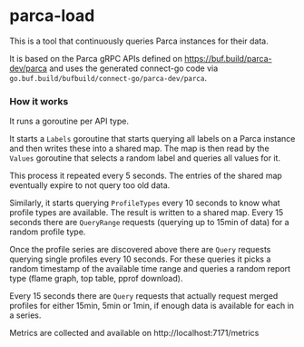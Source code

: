 # parca-load

This is a tool that continuously queries Parca instances for their data.

It is based on the Parca gRPC APIs defined on https://buf.build/parca-dev/parca and uses the generated connect-go code via `go.buf.build/bufbuild/connect-go/parca-dev/parca`.

### How it works

It runs a goroutine per API type.

It starts a `Labels` goroutine that starts querying all labels on a Parca instance and then writes these into a shared map.
The map is then read by the `Values` goroutine that selects a random label and queries all values for it.

This process it repeated every 5 seconds.
The entries of the shared map eventually expire to not query too old data.

Similarly, it starts querying `ProfileTypes` every 10 seconds to know what profile types are available.
The result is written to a shared map.
Every 15 seconds there are `QueryRange` requests (querying up to 15min of data) for a random profile type.

Once the profile series are discovered above there are `Query` requests querying single profiles every 10 seconds.
For these queries it picks a random timestamp of the available time range and queries a random report type (flame graph, top table, pprof download).

Every 15 seconds there are `Query` requests that actually request merged profiles for either 15min, 5min or 1min, if enough data is available for each in a series.

Metrics are collected and available on http://localhost:7171/metrics
